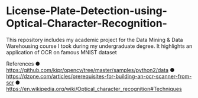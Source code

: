 # License-Plate-Detection-using-Optical-Character-Recognition-
This repository includes my academic project for the Data Mining &amp; Data Warehousing course I took during my undergraduate degree. It highlights an application of OCR on famous MNIST dataset

References
●	https://github.com/kipr/opencv/tree/master/samples/python2/data 
●	https://dzone.com/articles/prerequisites-for-building-an-ocr-scanner-from-scr 
●	https://en.wikipedia.org/wiki/Optical_character_recognition#Techniques 
